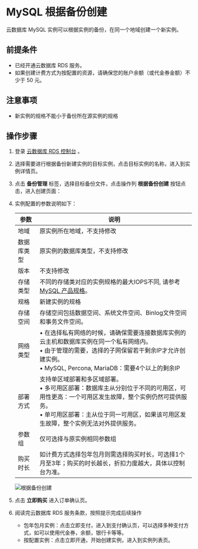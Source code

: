 # MySQL 根据备份创建
云数据库 MySQL 实例可以根据实例的备份，在同一个地域创建一个新实例。

## 前提条件
* 已经开通云数据库 RDS 服务。
* 如果创建计费方式为按配置的资源，请确保您的账户余额（或代金券金额）不少于 50 元。

## 注意事项 
* 新实例的规格不能小于备份所在源实例的规格

## 操作步骤
1. 登录 [云数据库 RDS 控制台](https://rds-console.jdcloud.com/database) 。
2. 选择需要进行根据备份新建实例的目标实例，点击目标实例的名称，进入到实例详情页。
3. 点击 **备份管理** 标签，选择目标备份文件，点击操作列 **根据备份创建** 按钮点击，进入创建页面：
4. 实例配置的参数说明如下：  

    |参数|说明|
    |--|--|
    |地域|原实例所在地域，不支持修改|
    |数据库类型|原实例的数据库类型，不支持修改|
    |版本|不支持修改|
    |存储类型|不同的存储类对应的实例规格的最大IOPS不同, 请参考 [MySQL 产品规格](../../../Introduction/Specifications/MySQL-Specifications.md)。|
    |规格|新建实例的规格|
    |存储空间|存储空间包括数据空间、系统文件空间、Binlog文件空间和事务文件空间。|
    |网络类型|&bull; 在选择私有网络的时候，请确保需要连接数据库实例的云主机和数据库实例在同一个私有网络内。<br>&bull; 由于管理的需要，选择的子网保留若干剩余IP才允许创建实例。<br>&bull; MySQL, Percona, MariaDB：需要4个以上的剩余IP|
    |部署方式|支持单区域部署和多区域部署。<br>&bull; 多可用区部署：数据库主从分别位于不同的可用区，可用性更高：一个可用区发生故障，整个实例仍然可提供服务。<br>&bull; 单可用区部署：主从位于同一可用区，如果该可用区发生故障，整个实例无法对外提供服务。|
    |参数组|仅可选择与原实例相同参数组|
    |购买时长|如计费方式选择包年包月则需选择购买时长，可选择1个月至3年；购买的时长越长，折扣力度越大，具体以控制台为准。|

    ![根据备份创建](../../../../../../image/RDS/MySQL-Create-From-Backup.png)

5. 点击 **立即购买** 进入订单确认页。
6. 阅读完云数据库 RDS 服务条款，按照提示完成后续操作
    * 包年包月实例：点击立即支付，进入到支付确认页，可以选择多种支付方式，如可以使用代金券，余额，银行卡等等。
    * 按配置实例：点击立即开通，开始创建实例，进入到实例列表页。
